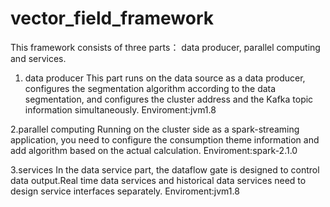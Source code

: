 # vector_field_framework

This framework consists of three parts： data producer, parallel computing and services.

1. data producer
This part runs on the data source as a data producer, configures the segmentation algorithm according to the data segmentation, and configures the cluster address and the Kafka topic information simultaneously.
Enviroment:jvm1.8

2.parallel computing
Running on the cluster side as a spark-streaming application, you need to configure the consumption theme information and add algorithm based on the actual calculation.
Enviroment:spark-2.1.0

3.services
In the data service part, the dataflow gate is designed to control data output.Real time data services and historical data services need to design service interfaces separately.
Enviroment:jvm1.8
